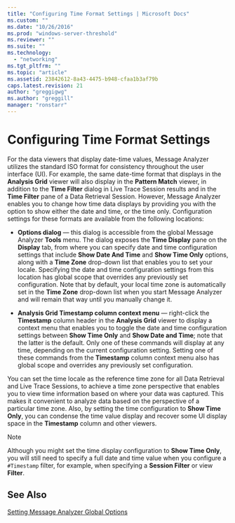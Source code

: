 ```yaml
---
title: "Configuring Time Format Settings | Microsoft Docs"
ms.custom: ""
ms.date: "10/26/2016"
ms.prod: "windows-server-threshold"
ms.reviewer: ""
ms.suite: ""
ms.technology: 
  - "networking"
ms.tgt_pltfrm: ""
ms.topic: "article"
ms.assetid: 23842612-8a43-4475-b948-cfaa1b3af79b
caps.latest.revision: 21
author: "greggigwg"
ms.author: "greggill"
manager: "ronstarr"
---
```

# Configuring Time Format Settings
For the data viewers that display date-time values, Message Analyzer utilizes the standard ISO format for consistency throughout the user interface (UI). For example, the same date-time format that displays in the **Analysis Grid** viewer will also display in the **Pattern Match** viewer, in addition to the **Time Filter** dialog in Live Trace Session results and in the **Time Filter** pane of a Data Retrieval Session.  However, Message Analyzer enables you to change how time data displays by providing you with the option to show either the date and time, or the time only.  Configuration settings for these formats are available from the following locations:  
  
-   **Options dialog** — this dialog is accessible from the global Message Analyzer **Tools** menu. The dialog exposes the **Time Display** pane on the **Display** tab, from where you can specify date and time configuration settings that include **Show Date And Time** and **Show Time Only** options, along with a **Time Zone** drop-down list that enables you to set your locale. Specifying the date and time configuration settings from this location has global scope that overrides any previously set configuration.  Note that by default, your local time zone is automatically set in the **Time Zone** drop-down list when you start Message Analyzer and will remain that way until you manually change it.  
  
-   **Analysis Grid Timestamp column context menu** — right-click the **Timestamp** column header in the **Analysis Grid** viewer to display a context menu that enables you to toggle the date and time configuration settings between **Show Time Only** and **Show Date and Time**; note that the latter is the default. Only one of these commands will display at any time, depending on the current configuration setting. Setting one of these commands from the **Timestamp** column context menu also has global scope and overrides any previously set configuration.  
  
 You can set the time locale as the reference time zone for all Data Retrieval and Live Trace Sessions, to achieve a time zone perspective that enables you to view time information based on where your data was captured. This makes it convenient to analyze data based on the perspective of a particular time zone. Also, by setting the time configuration to **Show Time Only**, you can condense the time value display and recover some UI display space in the **Timestamp** column and other viewers.  
  
> [!NOTE]
>  Although you might set the time display configuration to **Show Time Only**, you will still need to specify a full date and time value when you configure a `#Timestamp` filter, for example, when specifying a **Session Filter** or view **Filter**.  
  
## See Also  
 [Setting Message Analyzer Global Options](setting-message-analyzer-global-options.md)
